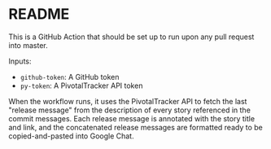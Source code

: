 # README

This is a GitHub Action that should be set up to run upon any pull request into master.

Inputs:
- `github-token`: A GitHub token
- `py-token`: A PivotalTracker API token

When the workflow runs, it uses the PivotalTracker API to fetch the last "release message" from the description of
every story referenced in the commit messages. Each release message is annotated with the story title and link, and the
concatenated release messages are formatted ready to be copied-and-pasted into Google Chat.
